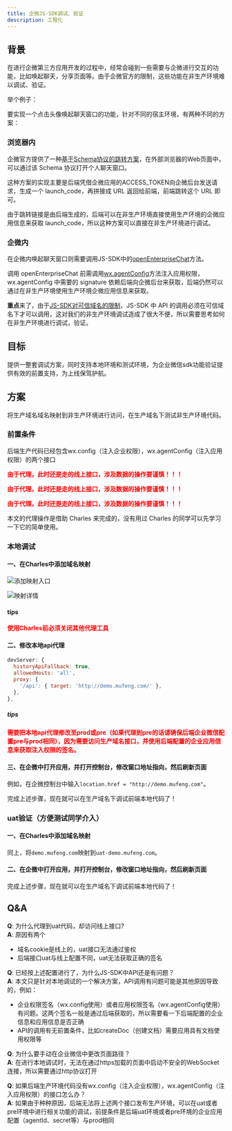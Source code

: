 ```yaml
---
title: 企微JS-SDK调试、验证
description: 工程化
---
```


## 背景

在进行企微第三方应用开发的过程中，经常会碰到一些需要与企微进行交互的功能，比如唤起聊天，分享页面等。由于企微官方的限制，这些功能在非生产环境难以调试、验证。

举个例子：

要实现一个点击头像唤起聊天窗口的功能，针对不同的宿主环境，有两种不同的方案：

### 浏览器内

企微官方提供了一种[基于Schema协议的跳转方案](https://developer.work.weixin.qq.com/document/path/94346)，在外部浏览器的Web页面中，可以通过该 Schema 协议打开个人聊天窗口。

这种方案的实现主要是后端凭借企微应用的ACCESS_TOKEN向企微后台发送请求，生成一个 launch_code，再拼接成 URL 返回给前端，前端跳转这个 URL 即可。

由于跳转链接是由后端生成的，后端可以在非生产环境直接使用生产环境的企微应用信息来获取 launch_code，所以这种方案可以直接在非生产环境进行调试。

### 企微内

在企微内唤起聊天窗口则需要调用JS-SDK中的[openEnterpriseChat](https://developer.work.weixin.qq.com/document/path/93231)方法。

调用 openEnterpriseChat 前需调用[wx.agentConfig](https://developer.work.weixin.qq.com/document/path/94313)方法注入应用权限，wx.agentConfig 中需要的 signature 依赖后端向企微后台来获取，后端仍然可以通过在非生产环境使用生产环境企微应用信息来获取。

**重点**来了，由于[JS-SDK对可信域名的限制](https://developer.work.weixin.qq.com/document/path/90514)，JS-SDK 中 API 的调用必须在可信域名下才可以调用，这对我们的非生产环境调试造成了很大不便，所以需要思考如何在非生产环境进行调试，验证。

## 目标

提供一整套调试方案，同时支持本地环境和测试环境，为企业微信sdk功能验证提供有效的前置支持，为上线保驾护航。

## 方案

将生产域名域名映射到非生产环境进行访问，在生产域名下测试非生产环境代码。

### 前置条件

后端生产代码已经包含wx.config（注入企业权限），wx.agentConfig（注入应用权限）的两个接口

<p style="font-weight: bold; color: #FF0000;">由于代理，此时还是走的线上接口，涉及数据的操作要谨慎！！！</p>

<p style="font-weight: bold; color: #FF0000;">由于代理，此时还是走的线上接口，涉及数据的操作要谨慎！！！</p>

<p style="font-weight: bold; color: #FF0000;">由于代理，此时还是走的线上接口，涉及数据的操作要谨慎！！！</p>

本文的代理操作是借助 Charles 来完成的，没有用过 Charles 的同学可以先学习一下它的简单使用。

### 本地调试

#### 一、在Charles中添加域名映射

![添加映射入口](/images/summary_middle_engineering_sdk_debugger_1.png)

![映射详情](/images/summary_middle_engineering_sdk_debugger_2.png)

#### tips

<p style="font-weight: bold; color: #FF0000;">使用Charles前必须关闭其他代理工具</p>

#### 二、修改本地api代理

```javascript
devServer: {
  historyApiFallback: true,
  allowedHosts: 'all',
  proxy: {
    '/api': { target: 'http://demo.mufeng.com/' },
  },
},
```

##### tips

<p style="font-weight: bold; color: #FF0000;">需要把本地api代理修改至prod或pre（如果代理到pre的话请确保后端企业微信配置pre与prod相同），因为需要访问生产域名接口，并使用后端配置的企业应用信息来获取注入权限的签名。</p>

#### 三、在企微中打开应用，并打开控制台，修改窗口地址指向，然后刷新页面

例如，在企微控制台中输入`location.href = "http://demo.mufeng.com"`。

完成上述步骤，现在就可以在生产域名下调试前端本地代码了！

### uat验证（方便测试同学介入）

#### 一、在Charles中添加域名映射

同上，将`demo.mufeng.com`映射到`uat-demo.mufeng.com`。

#### 二、在企微中打开应用，并打开控制台，修改窗口地址指向，然后刷新页面

完成上述步骤，现在就可以在生产域名下调试前端本地代码了！

## Q&A

**Q**: 为什么代理到uat代码，却访问线上接口?  
**A**: 原因有两个

* 域名cookie是线上的，uat接口无法通过鉴权
* 后端接口uat与线上配置不同，uat无法获取正确的签名

**Q**: 已经按上述配置进行了，为什么JS-SDK中API还是有问题？  
**A**: 本文只是针对本地调试的一个解决方案，API调用有问题可能是其他原因导致的，例如：

* 企业权限签名（wx.config使用）或者应用权限签名（wx.agentConfig使用）有问题。这两个签名一般是通过后端获取的，所以需要看一下后端配置的企业信息和应用信息是否正确  
* API的调用有无前置条件，比如createDoc（创建文档）需要应用具有文档使用权限等

**Q**: 为什么要手动在企业微信中更改页面路径？  
**A**: 在进行本地调试时，无法在通过https加载的页面中启动不安全的WebSocket连接，所以需要通过http协议打开

**Q**: 如果后端生产环境代码没有wx.config（注入企业权限），wx.agentConfig（注入应用权限）的接口怎么办？  
**A**: 如果由于种种原因，后端无法将上述两个接口发布生产环境，可以在uat或者pre环境中进行相关功能的调试，前提条件是后端uat环境或者pre环境的企业应用配置（agentId、secret等）与prod相同
